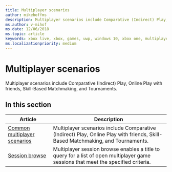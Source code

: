 ```yaml
---
title: Multiplayer scenarios
author: mikehoffms
description: Multiplayer scenarios include Comparative (Indirect) Play, Online Play with friends, Skill-Based Matchmaking, and Tournaments.
ms.author: v-mihof
ms.date: 12/06/2018
ms.topic: article
keywords: xbox live, xbox, games, uwp, windows 10, xbox one, multiplayer
ms.localizationpriority: medium
---
```


# Multiplayer scenarios

Multiplayer scenarios include Comparative (Indirect) Play, Online Play with friends, Skill-Based Matchmaking, and Tournaments.


## In this section

| Article | Description |
|---------|-------------|
| [Common multiplayer scenarios](common-multiplayer-scenarios.md) | Multiplayer scenarios include Comparative (Indirect) Play, Online Play with friends, Skill-Based Matchmaking, and Tournaments. |
| [Session browse](session-browse.md) | Multiplayer session browse enables a title to query for a list of open multiplayer game sessions that meet the specified criteria. |

